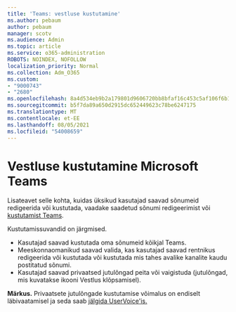 ```yaml
---
title: 'Teams: vestluse kustutamine'
ms.author: pebaum
author: pebaum
manager: scotv
ms.audience: Admin
ms.topic: article
ms.service: o365-administration
ROBOTS: NOINDEX, NOFOLLOW
localization_priority: Normal
ms.collection: Adm_O365
ms.custom:
- "9000743"
- "2680"
ms.openlocfilehash: 8a4d534eb9b2a179801d9606720bb8bfaf16c453c5af106f6b104fd0dc11cc9f
ms.sourcegitcommit: b5f7da89a650d2915dc652449623c78be6247175
ms.translationtype: MT
ms.contentlocale: et-EE
ms.lasthandoff: 08/05/2021
ms.locfileid: "54008659"
---
```

# <a name="delete-a-chat-in-microsoft-teams"></a>Vestluse kustutamine Microsoft Teams

Lisateavet selle kohta, kuidas üksikud kasutajad saavad sõnumeid redigeerida või kustutada, vaadake saadetud sõnumi redigeerimist või [kustutamist Teams](https://support.office.com/article/5f1fe604-a900-4a07-b8b7-8cf70ed6b263). 

Kustutamissuvandid on järgmised.

- Kasutajad saavad kustutada oma sõnumeid kõikjal Teams.
- Meeskonnaomanikud saavad valida, kas kasutajad saavad rentnikus redigeerida või kustutada või kustutada mis tahes avalike kanalite kaudu postitatud sõnumi.
- Kasutajad saavad privaatsed jutulõngad peita või vaigistuda (jutulõngad, mis kuvatakse ikooni Vestlus klõpsamisel).

**Märkus.** Privaatsete jutulõngade kustutamise võimalus on endiselt läbivaatamisel ja seda saab [jälgida UserVoice'is.](https://microsoftteams.uservoice.com/forums/555103-public/suggestions/33535006-delete-private-chat-threads) 